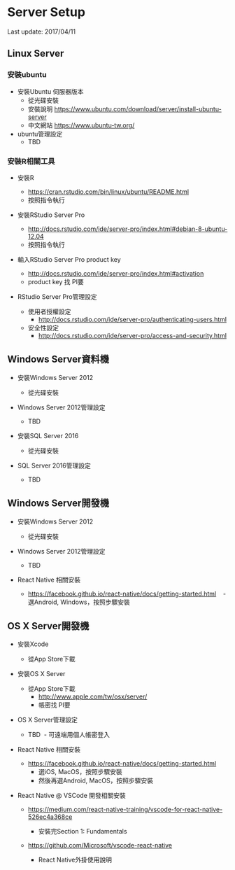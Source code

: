# Server Setup
Last update: 2017/04/11

## Linux Server

### 安裝ubuntu

- 安裝Ubuntu 伺服器版本
  - 從光碟安裝
  - 安裝說明 https://www.ubuntu.com/download/server/install-ubuntu-server
  - 中文網站 https://www.ubuntu-tw.org/
- ubuntu管理設定
  - TBD

### 安裝R相關工具
- 安裝R
  - https://cran.rstudio.com/bin/linux/ubuntu/README.html
  - 按照指令執行

- 安裝RStudio Server Pro
  - http://docs.rstudio.com/ide/server-pro/index.html#debian-8-ubuntu-12.04
  - 按照指令執行

- 輸入RStudio Server Pro product key 
  - http://docs.rstudio.com/ide/server-pro/index.html#activation
  - product key 找 PI要

- RStudio Server Pro管理設定
  - 使用者授權設定
    - http://docs.rstudio.com/ide/server-pro/authenticating-users.html
  - 安全性設定
    - http://docs.rstudio.com/ide/server-pro/access-and-security.html




## Windows Server資料機

- 安裝Windows Server 2012
  - 從光碟安裝

- Windows Server 2012管理設定
  - TBD

- 安裝SQL Server 2016
  - 從光碟安裝

- SQL Server 2016管理設定
  - TBD

## Windows Server開發機

- 安裝Windows Server 2012
  - 從光碟安裝

- Windows Server 2012管理設定
  - TBD
  
- React Native 相關安裝
  - https://facebook.github.io/react-native/docs/getting-started.html
    - 選Android, Windows，按照步驟安裝

## OS X Server開發機

- 安裝Xcode
  - 從App Store下載

- 安裝OS X Server
  - 從App Store下載
    - http://www.apple.com/tw/osx/server/
    - 帳密找 PI要

- OS X Server管理設定
  - TBD
  - 可遠端用個人帳密登入

- React Native 相關安裝
  - https://facebook.github.io/react-native/docs/getting-started.html
    - 選iOS, MacOS，按照步驟安裝
    - 然後再選Android, MacOS，按照步驟安裝

- React Native @ VSCode 開發相關安裝
  - https://medium.com/react-native-training/vscode-for-react-native-526ec4a368ce
    - 安裝完Section 1: Fundamentals

  - https://github.com/Microsoft/vscode-react-native
    - React Native外掛使用說明





